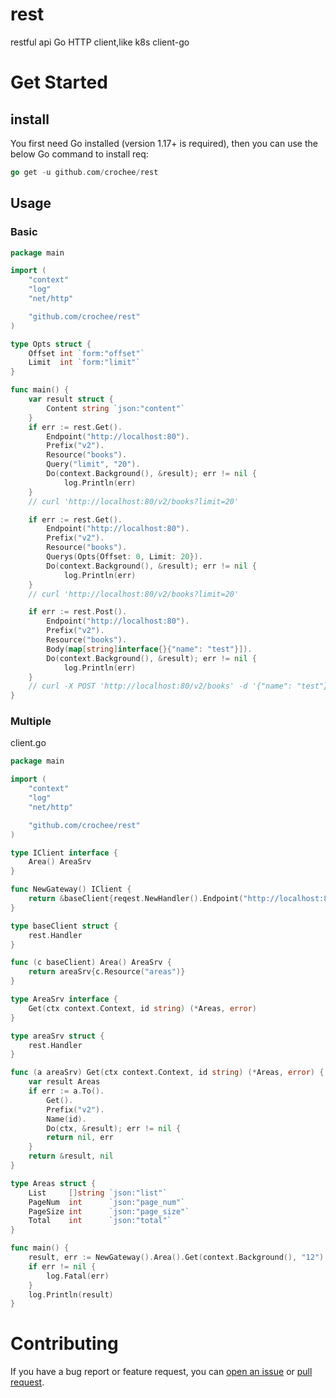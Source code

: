# rest
restful api Go HTTP client,like k8s client-go
# Get Started
## install
You first need Go installed (version 1.17+ is required), then you can use the below Go command to install req:
```go
go get -u github.com/crochee/rest
```
## Usage
### Basic
```go
package main

import (
    "context"
    "log"
    "net/http"

    "github.com/crochee/rest"
)

type Opts struct {
    Offset int `form:"offset"`
    Limit  int `form:"limit"`
}

func main() {
	var result struct {
		Content string `json:"content"`
	}
	if err := rest.Get().
        Endpoint("http://localhost:80").
        Prefix("v2").
        Resource("books").
        Query("limit", "20").
        Do(context.Background(), &result); err != nil {
            log.Println(err)
	}
    // curl 'http://localhost:80/v2/books?limit=20'

    if err := rest.Get().
    	Endpoint("http://localhost:80").
        Prefix("v2").
        Resource("books").
        Querys(Opts{Offset: 0, Limit: 20}).
        Do(context.Background(), &result); err != nil {
            log.Println(err)
	}
    // curl 'http://localhost:80/v2/books?limit=20'

    if err := rest.Post().
    	Endpoint("http://localhost:80").
        Prefix("v2").
        Resource("books").
        Body(map[string]interface{}{"name": "test"}]).
        Do(context.Background(), &result); err != nil {
            log.Println(err)
	}
    // curl -X POST 'http://localhost:80/v2/books' -d '{"name": "test"}'
}
```
### Multiple
client.go
```go
package main

import (
    "context"
    "log"
    "net/http"

    "github.com/crochee/rest"
)

type IClient interface {
	Area() AreaSrv
}

func NewGateway() IClient {
	return &baseClient{reqest.NewHandler().Endpoint("http://localhost:80")}
}

type baseClient struct {
	rest.Handler
}

func (c baseClient) Area() AreaSrv {
	return areaSrv{c.Resource("areas")}
}

type AreaSrv interface {
	Get(ctx context.Context, id string) (*Areas, error)
}

type areaSrv struct {
	rest.Handler
}

func (a areaSrv) Get(ctx context.Context, id string) (*Areas, error) {
	var result Areas
	if err := a.To().
		Get().
		Prefix("v2").
		Name(id).
		Do(ctx, &result); err != nil {
		return nil, err
	}
	return &result, nil
}

type Areas struct {
	List     []string `json:"list"`
	PageNum  int      `json:"page_num"`
	PageSize int      `json:"page_size"`
	Total    int      `json:"total"`
}

func main() {
	result, err := NewGateway().Area().Get(context.Background(), "12")
	if err != nil {
		log.Fatal(err)
	}
	log.Println(result)
}
```
# Contributing
If you have a bug report or feature request, you can [open an issue](https://github.com/crochee/rest/issues/new) or [pull request](https://github.com/crochee/rest/pulls).

